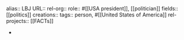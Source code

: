 alias:: LBJ
URL::
rel-org::
role:: #[[USA president]], [[politician]] 
fields:: [[politics]] 
creations:: 
tags:: person, #[[United States of America]] 
rel-projects:: [[FACTs]] 


-
